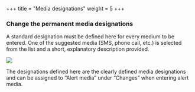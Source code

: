 +++
title = "Media designations"
weight = 5
+++

### Change the permanent media designations

A standard designation must be defined here for every medium to be
entered. One of the suggested media (SMS, phone call, etc.) is selected
from the list and a short, explanatory description provided.

![](/img/datenfelder_en.6fa4cb3f98ab78b92a8cbcab307773d2.png)

The designations defined here are the clearly defined media designations
and can be assigned to “Alert media” under “Changes” when entering alert
media.



